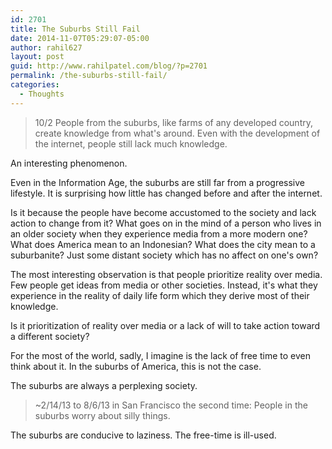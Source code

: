 ```yaml
---
id: 2701
title: The Suburbs Still Fail
date: 2014-11-07T05:29:07-05:00
author: rahil627
layout: post
guid: http://www.rahilpatel.com/blog/?p=2701
permalink: /the-suburbs-still-fail/
categories:
  - Thoughts
---
```

<blockquote>
10/2
People from the suburbs, like farms of any developed country, create knowledge from what's around. Even with the development of the internet, people still lack much knowledge.
</blockquote>

An interesting phenomenon.

Even in the Information Age, the suburbs are still far from a progressive lifestyle. It is surprising how little has changed before and after the internet.

Is it because the people have become accustomed to the society and lack action to change from it? What goes on in the mind of a person who lives in an older society when they experience media from a more modern one? What does America mean to an Indonesian? What does the city mean to a suburbanite? Just some distant society which has no affect on one's own?

The most interesting observation is that people prioritize reality over media. Few people get ideas from media or other societies. Instead, it's what they experience in the reality of daily life form which they derive most of their knowledge.

Is it prioritization of reality over media or a lack of will to take action toward a different society?

For the most of the world, sadly, I imagine is the lack of free time to even think about it. In the suburbs of America, this is not the case.

The suburbs are always a perplexing society.

<blockquote>~2/14/13 to 8/6/13 in San Francisco the second time:
People in the suburbs worry about silly things.</blockquote>

The suburbs are conducive to laziness. The free-time is ill-used.